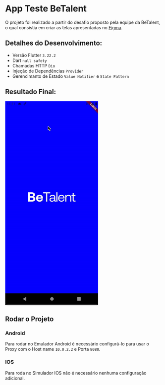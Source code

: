 # App Teste BeTalent
 
 O projeto foi realizado a partir do desafio proposto pela equipe da BeTalent, o qual consistia em criar as telas apresentadas no [Figma](https://www.figma.com/design/Lpdera6rS8SztMUAwzkpN0/Teste-T%C3%A9cnico-Mobile-BeTalent?node-id=1-3&node-type=canvas&t=iLM9RwXWEJ7DSDcL-0).
 
  ## Detalhes do Desenvolvimento:
  * Versão Flutter `3.22.2`
  * Dart `null safety`
  * Chamadas HTTP `Dio`
  * Injeção de Dependências `Provider`
  * Gerencimanto de Estado `Value Notifier` e `State Pattern`
  

  ## Resultado Final:
  
 <p align="left">
 <img  width="300"  src="assets/readme/app_teste_betalent.gif">
 </p>
 
 ## Rodar o Projeto
 ### Android
 Para rodar no Emulador Android é necessário configurá-lo para usar o Proxy com o Host name `10.0.2.2` e Porta `8080`.
 ### IOS
 Para roda no Simulador IOS não é necessário nenhuma configuração adicional.



